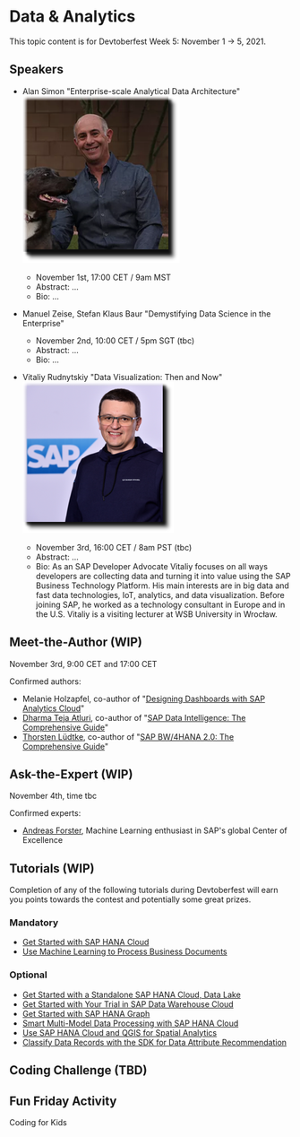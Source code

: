# Data & Analytics

This topic content is for Devtoberfest Week 5: November 1 → 5, 2021.



## Speakers

* Alan Simon "Enterprise-scale Analytical Data Architecture"
  <br>![Alan Simon](../../images/AlanSimon.png)
  * November 1st, 17:00 CET / 9am MST
  * Abstract: ...
  * Bio: ...


* Manuel Zeise, Stefan Klaus Baur "Demystifying Data Science in the Enterprise"
  * November 2nd, 10:00 CET / 5pm SGT (tbc)
  * Abstract: ...
  * Bio: ...


* Vitaliy Rudnytskiy "Data Visualization: Then and Now"
  <br>![Vitaliy](../../images/VitaliyRudnytskiy_250px_shade.png)
  * November 3rd, 16:00 CET / 8am PST (tbc)
  * Abstract: ...
  * Bio: As an SAP Developer Advocate Vitaliy focuses on all ways developers are collecting data and turning it into value using the SAP Business Technology Platform. His main interests are in big data and fast data technologies, IoT, analytics, and data visualization. Before joining SAP, he worked as a technology consultant in Europe and in the U.S. Vitaliy is a visiting lecturer at WSB University in Wrocław.


## Meet-the-Author (WIP)

November 3rd, 9:00 CET and 17:00 CET

Confirmed authors:
* Melanie Holzapfel, co-author of "[Designing Dashboards with SAP Analytics Cloud](https://www.rheinwerk-verlag.de/designing-dashboards-with-sap-analytics-cloud/)"
* [Dharma Teja Atluri](https://people.sap.com/dharmateja.atluri), co-author of "[SAP Data Intelligence: The Comprehensive Guide](https://www.sap-press.com/sap-data-intelligence_5369/)"
* [Thorsten Lüdtke](https://people.sap.com/biportal), co-author of "[SAP BW/4HANA 2.0: The Comprehensive Guide](https://www.sap-press.com/sap-bw4hana-20_4544/)"

## Ask-the-Expert (WIP)

November 4th, time tbc

Confirmed experts:
* [Andreas Forster](https://people.sap.com/andreas.forster), Machine Learning enthusiast in SAP's global Center of Excellence

## Tutorials (WIP)

Completion of any of the following tutorials during Devtoberfest will earn you points towards the contest and potentially some great prizes.

### Mandatory
- [Get Started with SAP HANA Cloud](https://developers.sap.com/tutorials/hana-trial-advanced-analytics.html)
- [Use Machine Learning to Process Business Documents](https://developers.sap.com/mission.cp-aibus-extract-document-service.html)

### Optional
- [Get Started with a Standalone SAP HANA Cloud, Data Lake](https://developers.sap.com/mission.hana-cloud-data-lake-get-started.html)
- [Get Started with Your Trial in SAP Data Warehouse Cloud](https://developers.sap.com/mission.data-warehouse-cloud-get-started.html)
- [Get Started with SAP HANA Graph](https://developers.sap.com/group.hana-aa-graph-overview.html)
- [Smart Multi-Model Data Processing with SAP HANA Cloud](https://developers.sap.com/group.hana-cloud-smart-multi-model-data.html)
- [Use SAP HANA Cloud and QGIS for Spatial Analytics](https://developers.sap.com/group.hana-cloud-qgis-spatial.html)
- [Classify Data Records with the SDK for Data Attribute Recommendation](https://developers.sap.com/group.cp-aibus-data-attribute-sdk.html)

## Coding Challenge (TBD)

## Fun Friday Activity

Coding for Kids
